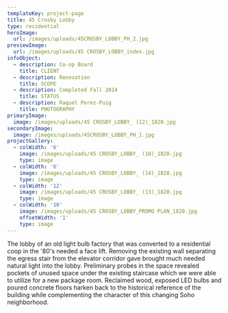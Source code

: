```yaml
---
templateKey: project-page
title: 45 Crosby Lobby
type: residential
heroImage:
  url: /images/uploads/45CROSBY_LOBBY_PH_2.jpg
previewImage:
  url: /images/uploads/45 CROSBY_LOBBY_index.jpg
infoObject:
  - description: Co-op Board
    title: CLIENT
  - description: Renovation
    title: SCOPE
  - description: Completed Fall 2014
    title: STATUS
  - description: Raquel Perez-Puig
    title: PHOTOGRAPHY
primaryImage:
  image: /images/uploads/45 CROSBY_LOBBY_ (12)_1820.jpg
secondaryImage:
  image: /images/uploads/45CROSBY_LOBBY_PH_1.jpg
projectGallery:
  - colWidth: '6'
    image: /images/uploads/45 CROSBY_LOBBY_ (10)_1820.jpg
    type: image
  - colWidth: '6'
    image: /images/uploads/45 CROSBY_LOBBY_ (14)_1820.jpg
    type: image
  - colWidth: '12'
    image: /images/uploads/45 CROSBY_LOBBY_ (13)_1820.jpg
    type: image
  - colWidth: '10'
    image: /images/uploads/45 CROSBY_LOBBY_PROMO PLAN_1820.jpg
    offsetWidth: '1'
    type: image
---
```

The lobby of an old light bulb factory that was converted to a residential coop in the '80's needed a face lift. Removing the existing wall separating the egress stair from the elevator corridor gave brought much needed natural light into the lobby. Preliminary probes in the space revealed pockets of unused space under the existing staircase which we were able to utilize for a new package room. Reclaimed wood, exposed LED bulbs and poured concrete floors harken back to the historical reference of the building while complementing the character of this changing Soho neighborhood.
